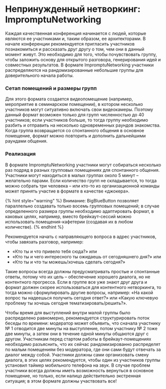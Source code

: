 # Непринужденный нетворкинг: ImpromptuNetworking

Каждая качественная конференция начинается с людей, которые являются ее участниками и, таким образом, ее архитекторами. В начале конференции рекомендуется пригласить участников познакомиться и рассказать друг другу о том, чем они в данный момент живут. Это необходимо для того, чтобы почувствовать группу, чтобы заложить основу для открытого разговора, генерирования идей и совместных результатов. В формате ImpromptuNetworking участники распределяются на рандомизированные небольшие группы для доверительного начала работы.

### Сетап помещений и размеры групп

Для этого формата создается видеопомещение \(например, мероприятие в семинарском помещении\), в котором несколько участников могут ситуативно включать свои видеокамеры. Поэтому данный формат возможен только для групп численностью до 40 участников; если участников больше, то тогда группу необходимо разбить и отправить на несколько одновременных раундов знакомства. Когда группа возвращается со спонтанного общения в основное помещение, формат можно повторить и дополнить дальнейшими раундами общения.

### Реализация

В формате ImpromptuNetworking участники могут собираться несколько раз подряд в разных групповых помещениях для спонтанного общения. Участники могут находиться в малых группах около 5 минут – желательно парами. Если количество групп не складывается, то тогда можно собрать три человека – или кто-то из организационной команды может принять участие в формате в качестве «джокера».

{% hint style="warning" %}
Внимание: BigBlueButton позволяет параллельно создавать только восемь групповых помещений; в случае определенного размера группы необходимо адаптировать формат, в каковых целях, например, вместо брейкаут-сессий можно использовать помещения-кафетерии \(создавая их в любом количестве\).
{% endhint %}

Рекомендуется начать с направляющего вопроса в адрес участников, чтобы завязать разговор, например:

* «Кто ты и что привело тебя сюда?» или
* «Кто ты и чего интересного ты ожидаешь от сегодняшнего дня?» или
* «Кто ты и что ты можешь/хочешь сделать сегодня?»

Такие вопросы всегда должны предусматривать простые и спонтанные ответы, потому что их цель – обеспечение хорошего диалога, но не контентного прогресса. Если в группе все уже знают друг друга и формат должен скорее использоваться для контентного нетворкинга, то тогда можно сформулировать другие вопросы, например: «На какой вопрос ты надеешься получить сегодня ответ?» или «Какую ключевую проблему ты хочешь сегодня тематизировать/решить?».

Чтобы время для выступлений внутри малой группы было распределено равномерно, рекомендуется структурировать поток беседы по времени: модератор может объявить, что сначала участнику № 1 отводится две минуты на выступление, потом участнику № 2 тоже две минуты, а затем они в течение одной минуты общаются друг с другом. Участникам перед стартом работы в брейкаут-помещениях необходимо разъяснить, что их сейчас рандомизированно распределят по малым помещениям без модератора, где они сами будут отвечать за диалог между собой. Участники должны сами организовать смену диалога, в этих целях рекомендуется, чтобы один из участников группы установил таймер мобильного телефона на звук. В случае проблем участники всегда должны иметь возможность вернуться в основное помещение, но только, если налицо действительно экстренная ситуация; в этом формате должны участвовать все!

